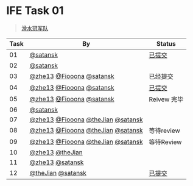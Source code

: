 # IFE Task 01

> [滑水冠军队](http://ife.baidu.com/group/profile?groupId=190)

| Task | By | Status |
| ---- | ---- | ---- |
| 01 | [@satansk](https://github.com/satansk) | [已提交](http://ife.baidu.com/review/detail?workId=1141) |
| 02 | [@satansk](https://github.com/satansk) |  |
| 03 | [@zhe13](https://github.com/zhe13) [@Fiooona](https://github.com/Fiooona) [@satansk](https://github.com/satansk) | 已经提交 |
| 04 | [@zhe13](https://github.com/zhe13) [@Fiooona](https://github.com/Fiooona) [@satansk](https://github.com/satansk) | [已提交](http://ife.baidu.com/review/detail?workId=1142) |
| 05 | [@zhe13](https://github.com/zhe13) [@Fiooona](https://github.com/Fiooona) [@satansk](https://github.com/satansk) | Reivew 完毕 |
| 06 | [@satansk](https://github.com/satansk) |  |
| 07 | [@zhe13](https://github.com/zhe13) [@Fiooona](https://github.com/Fiooona) [@theJian](https://github.com/theJian) [@satansk](https://github.com/satansk) |  |
| 08 | [@zhe13](https://github.com/zhe13) [@Fiooona](https://github.com/Fiooona) [@theJian](https://github.com/theJian) [@satansk](https://github.com/satansk) | 等待review |
| 09 | [@zhe13](https://github.com/zhe13) [@Fiooona](https://github.com/Fiooona) [@theJian](https://github.com/theJian) [@satansk](https://github.com/satansk) | 等待Review |
| 10 | [@zhe13](https://github.com/zhe13) [@theJian](https://github.com/theJian) |  |
| 11 | [@zhe13](https://github.com/zhe13) [@satansk](https://github.com/satansk) |  |
| 12 | [@theJian](https://github.com/theJian) [@satansk](https://github.com/satansk) | [已提交](http://ife.baidu.com/review/detail?workId=917) |
